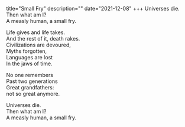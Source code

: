 title="Small Fry"
description=""
date="2021-12-08"
+++
Universes die.    
Then what am I?    
A measly human, a small fry.    

Life gives and life takes.    
And the rest of it, death rakes.    
Civilizations are devoured,    
Myths forgotten,    
Languages are lost    
In the jaws of time.    

No one remembers    
Past two generations    
Great grandfathers:    
not so great anymore.    

Universes die.    
Then what am I?    
A measly human, a small fry.    
